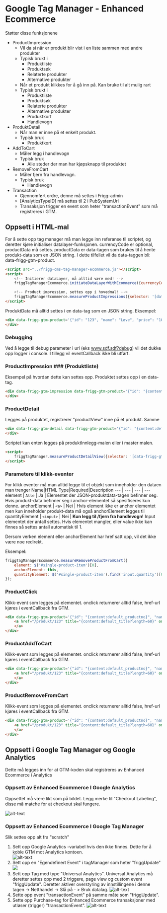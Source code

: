 # Google Tag Manager - Enhanced Ecommerce #

Støtter disse funksjonene
- ProductImpression 
    - Vil da si når er produkt blir vist i en liste sammen med andre produkter
    - Typisk brukt i
        - Produktliste
        - Produktsøk
        - Relaterte produkter
        - Alternative produkter
    - Når et produkt klikkes for å gå inn på. Kan bruke til alt mulig rart
    - Typisk brukt i
        - Produktliste
        - Produktsøk
        - Relaterte produkter
        - Alternative produkter
        - Produktkort
        - Handlevogn
- ProduktDetail
    - Når man er inne på et enkelt produkt.
    - Typisk bruk
        - Produktkort
- AddToCart
    - Måler legg i handlevogn
    - Typisk bruk
        - Alle steder der man har kjøpsknapp til produktet
- RemoveFromCart
    - Måler fjern fra handlevogn.
    - Typisk bruk
        - Handlevogn
- Transaction
    - Gjennomført ordre, denne må settes i Frigg-admin
    - [AnalyticsTypeID] må settes til 2 i PubSystemUrl
    - Transaksjon trigger en event som heter "transactionEvent" som må registreres i GTM.

## Oppsett i HTML-mal ##
For å sette opp tag manager må man legge inn referanse til scriptet, og deretter kjøre initialiser datalayer-funksjonen.
currencyCode er optional, productData må settes. productData er data-tagen som brukes til å hente produkt-data som en JSON string. I dette tilfellet vil da data-taggen bli: data-frigg-gtm-product.
```html
<script src="../frigg-cms-tag-manager-ecommerce.js"></script>
<script>
    <!-- Initierer dataLayer, må alltid være med! -->
    friggTagManagerEcommerce.initiateDataLayerWithEcommerce({currencyCode: 'NOK', productData: 'friggGtmProduct'});

    <!-- Product impression, settes opp i hovedmal! -->
    friggTagManagerEcommerce.measureProductImpressions({selector: '[data-frigg-gtm-impression]'});
</script>
```

ProduktData må alltid settes i en data-tag som en JSON string. Eksempel:
```html
<div data-frigg-gtm-product='{"id": "123", "name": "Løve", "price": "100.00", "brand": "Afrika", "category": "Dyr", "variant": "Hann", "list": "Produktsøk"}'>
</div>
```

### Debugging ###
Ved å legge til debug parameter i url (eks www.sdf.sdf?debug) vil det dukke opp logger i console. I tillegg vil eventCallback ikke bli utført.

### ProductImpression ### (Produktliste)
Eksempel på hvordan dette kan settes opp. Produktet settes opp i en data-tag.
```html
<div data-frigg-gtm-impression data-frigg-gtm-product='{"id": "{content:default_productno}", "name": "{content:default_title}", "price": "{insert:netpricecleanhtml}", "brand": "", "category": "", "variant": "", "list": "Produktsøk"}'>
</div>
```

### ProductDetail ###
Legges på produktet, registrerer "productView" inne på et produkt.
Samme 
```html
<div data-frigg-gtm-detail data-frigg-gtm-product='{"id": "{content:default_productno}", "name": "{content:default_title}", "price": "{insert:netpricecleanhtml}", "brand": "", "category": "", "variant": "", "list": "Produktsøk"}'>
</div>
```

Scriptet kan enten legges på produktInnlegg-malen eller i master malen.
```html
<script>
    friggTagManager.measureProductDetailView({selector: '[data-frigg-gtm-detail]'});
</script>
```

### Parametere til klikk-eventer ###
For klikk eventer må man alltid legge til et objekt som inneholder den dataen man trenger
Name|HTML Type|Required|Description
--- | --- | --- | ---
element | `Alle` | Ja | Elementet der JSON-produktdata-tagen befinner seg. Hvis produkt-data befinner seg i anchor-elementet så spesifiseres kun denne.
anchorElement | `<a>` | Nei | Hvis element ikke er anchor elementet men kun inneholder produkt-data må også anchorElement legges til
quantityElement | `<input>` | Nei | **Kun legg til /fjern fra handlevogn!** Input elementet der antall settes. Hvis elementet mangler, eller value ikke kan finnes så settes antall automatisk til 1.

Dersom verken element eller anchorElement har href satt opp, vil det ikke være noe redirekt.

Eksempel: 
```javascript
friggTagManagerEcommerce.measureRemoveProductFromCart({
    element: $('#single-product-item')[0], 
    anchorElement: this, 
    quantityElement: $('#single-product-item').find('input.quantity')[0]
});
```

### ProductClick ###
Klikk-event som legges på elementet. onclick returnerer alltid false, href-url kjøres i eventCallback fra GTM. 

```html
<div data-frigg-gtm-product='{"id": "{content:default_productno}", "name": "{content:default_title}", "price": "{insert:netpricecleanhtml}", "brand": "", "category": "", "variant": ""'>
    <a href="/produkt/123" title="{content:default_title?length=60}" onclick="return friggTagManagerEcommerce.measureProductClick({element: this.parentElement, anchorElement: this})">
    </a>
</div>
```

### ProductAddToCart ##
Klikk-event som legges på elementet. onclick returnerer alltid false, href-url kjøres i eventCallback fra GTM. 

```html
<div data-frigg-gtm-product='{"id": "{content:default_productno}", "name": "{content:default_title}", "price": "{insert:netpricecleanhtml}", "brand": "", "category": "", "variant": ""'>
    <a href="/produkt/123" title="{content:default_title?length=60}" onclick="return friggTagManagerEcommerce.measureaddProductToCart({element: this.parentElement, anchorElement: this, quantityElement: this.parentElement.children[2]})">
    </a>
</div>
```

### ProductRemoveFromCart ###
Klikk-event som legges på elementet. onclick returnerer alltid false, href-url kjøres i eventCallback fra GTM. 

```html
<div data-frigg-gtm-product='{"id": "{content:default_productno}", "name": "{content:default_title}", "price": "{insert:netpricecleanhtml}", "brand": "", "category": "", "variant": ""'>
    <a href="/produkt/123" title="{content:default_title?length=60}" onclick="return friggTagManagerEcommerce.measureRemoveProductFromCart({element: this.parentElement, anchorElement: this, quantityElement: this.parentElement.children[1]});">
    </a>
</div>
```

## Oppsett i Google Tag Manager og Google Analytics ##
Dette må legges inn for at GTM-koden skal registreres av Enhanced Ecommerce i Analytics

### Oppsett av Enhanced Ecommerce I Google Analytics ###
Oppsettet må være likt som på bildet. Legg merke til "Checkout Labeling", disse må matche for at checkout skal fungere.

![alt-text](https://image.ibb.co/euT9tm/enhanced_ecommerce_google_settings.png)

### Oppsett av Enhanced Ecommerce I Google Tag Manager ###


Slik settes opp alt fra "scratch"
1. Sett opp Google Analytics -variabel hvis den ikke finnes. Dette for å koble GTM mot Analytics kontoen.     
![alt-text](https://image.prntscr.com/image/CzB_5N6QQv28GQs8aOYQHw.png)   
2. Sett opp en "Egendefinert Event" i tagManager som heter "friggUpdate" ![](https://image.prntscr.com/image/LXVEnsLJTbWHHjP9kVh5aw.png)
3. Sett opp Tag med type "Universal Analytics". Universal Analytics må deretter settes opp med 2 triggere, page view og custom event "friggUpdate". Deretter aktiver overstyring av innstillingene i denne tagen -> Netthandel -> Slå på - > Bruk datalag.
![alt-text](https://image.prntscr.com/image/mBcYbg8VR-CYOx0ZzS3iWw.png)
4. Sette opp event "transactionEvent" på samme måte som "friggUpdate".
5. Sette opp Purchase-tag for Enhanced Ecommerce transaksjoner med utløser (trigger) "transactionEvent".
![alt-text](https://image.prntscr.com/image/IZMtLl8VSSOeX2ZzPli4kg.png)



